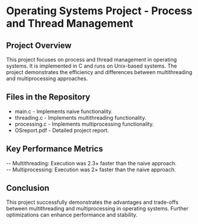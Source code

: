 # Operating Systems Project - Process and Thread Management

## Project Overview
This project focuses on process and thread management in operating systems. It is implemented in C and runs on Unix-based systems. 
The project demonstrates the efficiency and differences between multithreading and multiprocessing approaches.

## Files in the Repository
- main.c - Implements naive functionality.
- threading.c - Implements multithreading functionality.
- processing.c - Implements multiprocessing functionality.
- OSreport.pdf - Detailed project report.

## Key Performance Metrics
-- Multithreading: Execution was 2.3× faster than the naive approach.  
-- Multiprocessing: Execution was 2× faster than the naive approach.

## Conclusion
This project successfully demonstrates the advantages and trade-offs between multithreading and multiprocessing in operating systems. Further optimizations can enhance performance and stability.

